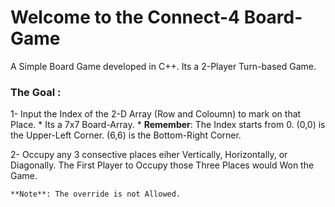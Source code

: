# Welcome to the Connect-4 Board-Game
A Simple Board Game developed in C++. Its a 2-Player Turn-based Game. 

### The Goal  :

  1- Input the Index of the 2-D Array (Row and Coloumn) to mark on that Place. 
    * Its a 7x7 Board-Array. 
    * **Remember**: The Index starts from 0. (0,0) is the Upper-Left Corner. (6,6) is the Bottom-Right Corner. 
  
  2- Occupy any 3 consective places eiher Vertically, Horizontally, or Diagonally. 
     The First Player to Occupy those Three Places would Won the Game. 

    **Note**: The override is not Allowed. 



